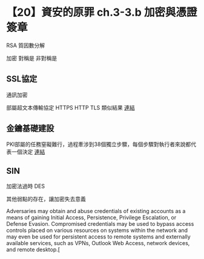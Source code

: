 # 【20】資安的原罪 ch.3-3.b 加密與憑證簽章


RSA 質因數分解

加密
對稱是
非對稱是

## SSL協定
通訊加密

部屬超文本傳輸協定 HTTPS
HTTP TLS 類似結果 [連結](https://www.usenix.org/conference/usenixsecurity17/technical-sessions/presentation/krombholz)

## 金鑰基礎建設
PKI部屬的任務窒礙難行，過程牽涉到38個獨立步驟，每個步驟對執行者來說都代表一個決定 [連結](https://faculty.cc.gatech.edu/~beki/j7.pdf)

## SIN

加密法過時 DES 

其他弱點的存在，讓加密失去意義

Adversaries may obtain and abuse credentials of existing accounts as a means of gaining Initial Access, Persistence, Privilege Escalation, or Defense Evasion. Compromised credentials may be used to bypass access controls placed on various resources on systems within the network and may even be used for persistent access to remote systems and externally available services, such as VPNs, Outlook Web Access, network devices, and remote desktop.[